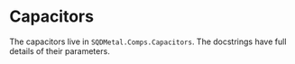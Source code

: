 # Capacitors

The capacitors live in `SQDMetal.Comps.Capacitors`. The docstrings have full details of their parameters. 